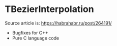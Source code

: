 # TBezierInterpolation

Source article is: https://habrahabr.ru/post/264191/

+ Bugfixes for C++
+ Pure C language code
